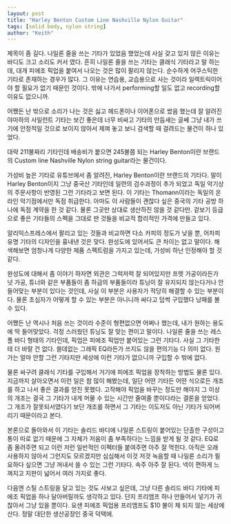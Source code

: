 ```yaml
---
layout: post
title: "Harley Benton Custom Line Nashville Nylon Guitar"
tags: [solid body, nylon string]
author: "Keith"
---
```


제목이 좀 길다. 나일론 줄을 쓰는 기타가 있었음 했었는데 사실 갖고 있지 않은 이유는 바디도 크고 소리도 커서 였다. 흔히 나일론 줄을 쓰는 기타는 클래식 기타라고 말 하는데, 대개 피에조 픽업을 붙여서 나오는 것은 많이 팔리지 않는다. 순수하게 어쿠스틱한 기타로 존재하는 경우가 많다. 그 이유는 연습용, 교습용으로 사는 것이라 일렉트릭이어야 할 필요가 없기 때문인 것이다. 밖에 나가서 performing할 일도 없고 recording할 이유도 없으니까. 

어쨌든 난 밖으로 소리가 나는 것은 싫고 헤드폰이나 이어폰으로 썼음 했는데 잘 알려진 야마하의 사일런트 기타는 보긴 좋은데 너무 비싸고 기타의 만듬새는 글쎄 그냥 내가 쓰기에 안정적일 것으로 보이지 않아서 제껴 놓고 보니 검색할 때 걸려드는 물건이 하나 있었다.

대략 211불짜리 기타인데 배송비가 붙으면 245불쯤 되는 Harley Benton이란 브랜드의 Custom line Nashville Nylon string guitar라는 물건이다.

가성비 높은 기타로 유튜브에서 좀 알려진, Harley Benton이란 브랜드의 기타다. 말이 Harley Benton이지 그냥 중국산 기타인데 일련의 검수과정이 추가 되었고 독일 악기상의 주문사항이 반영된 그런 기타라고 보면 된다. 이 기타는 Thomann이라는 독일의 온라인 악기점에서만 독점 취급한다. 아마도 이 사람들이 괜찮다 싶은 중국의 기타 공방 하나에 독점 계약을 한 것 같다. 물론 그곳만 상대로 생산하진 않을 것 같다만. 겉보기 등급으로 좋은 기타들의 스펙을 그대로 딴 것들을 비교적 합리적인 가격에 만들고 있다. 

알리익스프레스에서 팔리고 있는 것들과 비교하면 다소 카피의 정도가 낮을 뿐, 어차피 유명 기타의 디자인을 흉내낸 것은 맞다. 완성도에 있어서도 큰 차이는 없고 말이다. 해색해보면 엄청나게 다양한 제품 스펙트럼을 가지고 있는데, 가성비 하난 인정해야 할 것 같다. 

완성도에 대해서 좀 이야기 하자면 외관은 그럭저럭 잘 되어있지만 프렛 가공이라든가 넛 가공, 튜너와 같은 부품들이 좀 하급의 부품들이라 튜닝이 잘 유지되지 않는다거나 안들어맞는 부분이 있다는 것인데, 사실 이 부분은 사용자가 적당히 해결할 수 있는 부분이다. 물론 초심자가 어떻게 할 수 있는 부분은 아니니까 싸다고 덥썩 구입했다 낭패를 볼 수 있다.

어쨌든 난 역시나 처음 쓰는 것이라 수준이 형편없으면 어쩌나 했는데, 내가 원하는 용도에 딱 들어맞았다. 걱정 스러웠던 튜닝도 잘 맞는 편이고 말이다. 나일론 줄을 쓰는 레스폴 바디 형태의 기타인데, 픽업은 피에조 픽업만 붙어있는 그런 기타다. 사실 그 기타한테 더 바랄 건 없다. 쓸데없는 그래픽 EQ라든가 쓰지도 않을 편의기능 다 의미 없다. 원가는 얼마 안할 그런 기타지만 세상에 이런 기타가 없으니까 구입할 수 밖에 없다. 

물론 싸구려 클래식 기타를 구입해서 거기에 피에조 픽업을 장착하는 방법도 물론 있다. 지금까지 살아오면서 이런 일은 참 많이 해봤는데, 일단 어떤 기타든 어떤 식으로든 개조를 하고 나서 좋은 결과를 얻진 못했다. 고작해야 픽업을 바꾸는 정도만 해야지 그 이상의 개조는 결국 그 기타가 내게 머물 수 있는 시간만 줄여줄 뿐이다라는 결론을 얻었다. 그 개조가 잘못되서였다기 보단 개조를 하면서 그 기타는 이도저도 아닌 기타가 되어버리기 때문이라고 본다. 

본론으로 돌아와서 이 기타는 솔리드 바디에 나일론 스트링이 붙어있는 단촐한 구성이고 통이 따로 없기 때문에 그 자체가 저음이 좀 부족하다는 느낌을 받게 될 것 같다. EQ로 좀 올려주면 되고 이런 저런 일반적인 이펙터들 붙여주면 아주 잘 먹힌다. 아직은 오래 사용하지 않아서 그런지도 모르겠지만 심심해서 이것 저것 녹음할 때 나일론 소리가 필요하다 싶으면 그냥 꺼내서 쓸 수 있는 그런 기타다. 속주 아주 잘 된다. 넥이 편하게 느껴지고 지판이 넓어서 여러 가지로 좋다.

다음엔 스틸 스트링을 달고 있는 것도 사보고 싶은데, 그냥 다른 솔리드 바디 기타에 피에조 픽업을 하나 달아버릴까도 생각하고 있다. 단지 프리앰프 하나 만들어서 넣기가 귀찮아서 그냥 있을 뿐이다. 요샌 피에조 픽업용 프리앰프도 $10 불이 채 되지 않는 세상에 산다. 정말 대단한 생산공장인 중국 덕택에.
